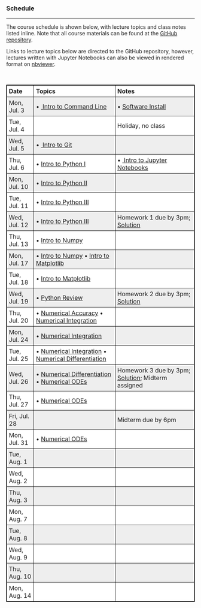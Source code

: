 ### Schedule
-------------
The course schedule is shown below, with lecture topics and class notes listed inline.
Note that all course materials can be found at the [GitHub repository](https://github.com/nkern/Astro_9).

Links to lecture topics below are directed to the GitHub repository, however, lectures written with Jupyter Notebooks can also be viewed in rendered format on [nbviewer](http://nbviewer.jupyter.org/github/nkern/Astro_9/tree/master/lectures/).

<br>

<head>
<style>
table {
    width:100%;
}
table, th, td {
    border: 1px solid black;
    border-collapse: collapse;
}
th, td {
    padding: 5px;
    text-align: left;
}
table tr:nth-child(even) {
    background-color: #eee;
}
table tr:nth-child(odd) {
   background-color:#fff;
}

</style>
</head>

<body>

<table>
  <tr>
    <th>Date</th>
    <th>Topics</th> 
    <th>Notes</th>
  </tr>

  <tr>
    <td>Mon, Jul. 3</td>
    <td>
        • <a href="https://github.com/nkern/Astro_9/tree/master/lectures/01_IntroComputing">
                Intro to Command Line</a>
    </td>
    <td>
        • <a href="https://nkern.github.io/Astro_9/install.html">Software Install</a>
    </td>
  </tr>

  <tr>
    <td>Tue, Jul. 4</td>
    <td>
    </td>
    <td>
        Holiday, no class
    </td>
  </tr>

  <tr>
    <td>Wed, Jul. 5</td>
    <td>
        • <a href="https://github.com/nkern/Astro_9/tree/master/lectures/01_IntroComputing">
                Intro to Git</a>
    </td>
    <td>
    </td>
  </tr>

  <tr>
    <td>Thu, Jul. 6</td>
    <td>
        • <a href="https://github.com/nkern/Astro_9/tree/master/lectures/02_IntroPython">
            Intro to Python I</a>
    </td>
    <td>
        • <a href="https://github.com/nkern/Astro_9/tree/master/lectures/02_IntroPython">
                Intro to Jupyter Notebooks</a>
    </td>
  </tr>


  <tr>
    <td>Mon, Jul. 10</td>
    <td>
        • <a href="https://github.com/nkern/Astro_9/tree/master/lectures/02_IntroPython">
            Intro to Python II</a>
    </td>
    <td>
    </td>
  </tr>

  <tr>
    <td>Tue, Jul. 11</td>
    <td>
        • <a href="https://github.com/nkern/Astro_9/tree/master/lectures/02_IntroPython">
            Intro to Python III</a>
    </td>
    <td>
    </td>
  </tr>

  <tr>
    <td>Wed, Jul. 12</td>
    <td>
		• <a href="https://github.com/nkern/Astro_9/tree/master/lectures/02_IntroPython">
            Intro to Python III</a>
    </td>
    <td>
        Homework 1 due by 3pm;
        <a href="https://github.com/nkern/Astro_9/tree/master/hmk_sols">Solution</a>
    </td>
  </tr>

  <tr>
    <td>Thu, Jul. 13</td>
    <td>
		• <a href="https://github.com/nkern/Astro_9/tree/master/lectures/03_NumpyScipyMatplot">
					Intro to Numpy</a>
    </td>
    <td>
    </td>
  </tr>


  <tr>
    <td>Mon, Jul. 17</td>
    <td>
		• <a href="https://github.com/nkern/Astro_9/tree/master/lectures/03_NumpyScipyMatplot">
                    Intro to Numpy</a>
		• <a href="https://github.com/nkern/Astro_9/tree/master/lectures/03_NumpyScipyMatplot">
                    Intro to Matplotlib</a>
    </td>
    <td>
    </td>
  </tr>

  <tr>
    <td>Tue, Jul. 18</td>
    <td>
		• <a href="https://github.com/nkern/Astro_9/tree/master/lectures/03_NumpyScipyMatplot">
                    Intro to Matplotlib</a>
    </td>
    <td>
    </td>
  </tr>

  <tr>
    <td>Wed, Jul. 19</td>
    <td>
        • <a href="https://github.com/nkern/Astro_9/tree/master/lectures/03_NumpyScipyMatplot">
                    Python Review</a>
    </td>
    <td>
		Homework 2 due by 3pm;
        <a href="https://github.com/nkern/Astro_9/tree/master/hmk_sols">Solution</a>
    </td>
  </tr>

  <tr>
    <td>Thu, Jul. 20</td>
    <td>
        • <a href="https://github.com/nkern/Astro_9/tree/master/lectures/04_CompPhys">
                    Numerical Accuracy</a>
        • <a href="https://github.com/nkern/Astro_9/tree/master/lectures/04_CompPhys">
                    Numerical Integration</a>
    </td>
    <td>
    </td>
  </tr>


  <tr>
    <td>Mon, Jul. 24</td>
    <td>
		• <a href="https://github.com/nkern/Astro_9/tree/master/lectures/04_CompPhys">
					Numerical Integration</a>
    </td>
    <td>
    </td>
  </tr>

  <tr>
    <td>Tue, Jul. 25</td>
    <td>
        • <a href="https://github.com/nkern/Astro_9/tree/master/lectures/04_CompPhys">
                    Numerical Integration</a>
        • <a href="https://github.com/nkern/Astro_9/tree/master/lectures/04_CompPhys">
                            Numerical Differentiation</a>
    </td>
    <td>
    </td>
  </tr>

  <tr>
    <td>Wed, Jul. 26</td>
    <td>
        • <a href="https://github.com/nkern/Astro_9/tree/master/lectures/04_CompPhys">
                    Numerical Differentiation</a>
        • <a href="https://github.com/nkern/Astro_9/tree/master/lectures/04_CompPhys">
                    Numerical ODEs</a>
    </td>
    <td>
        Homework 3 due by 3pm;
        <a href="https://github.com/nkern/Astro_9/tree/master/hmk_sols">Solution</a>;
        Midterm assigned
    </td>
  </tr>

  <tr>
    <td>Thu, Jul. 27</td>
    <td>
        • <a href="https://github.com/nkern/Astro_9/tree/master/lectures/04_CompPhys">
                            Numerical ODEs</a>
    </td>
    <td>
    </td>
  </tr>

  <tr>
    <td>Fri, Jul. 28</td>
    <td>
    </td>
    <td>
        Midterm due by 6pm
    </td>
  </tr>

  <tr>
    <td>Mon, Jul. 31</td>
    <td>
        • <a href="https://github.com/nkern/Astro_9/tree/master/lectures/04_CompPhys">
                            Numerical ODEs</a>
    </td>
    <td>
    </td>
  </tr>

  <tr>
    <td>Tue, Aug. 1</td>
    <td>
    </td>
    <td>
    </td>
  </tr>

  <tr>
    <td>Wed, Aug. 2</td>
    <td>
    </td>
    <td>
    </td>
  </tr>

  <tr>
    <td>Thu, Aug. 3</td>
    <td>
    </td>
    <td>
    </td>
  </tr>

  <tr>
    <td>Mon, Aug. 7</td>
    <td>
    </td>
    <td>
    </td>
  </tr>

  <tr>
    <td>Tue, Aug. 8</td>
    <td>
    </td>
    <td>
    </td>
  </tr>

  <tr>
    <td>Wed, Aug. 9</td>
    <td>
    </td>
    <td>
    </td>
  </tr>

  <tr>
    <td>Thu, Aug. 10</td>
    <td>
    </td>
    <td>
    </td>
  </tr>

  <tr>
    <td>Mon, Aug. 14</td>
    <td>
    </td>
    <td>
    </td>
  </tr>


</table>
<br>

</body>

